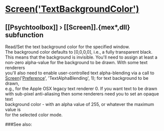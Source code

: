 # [Screen('TextBackgroundColor')](Screen-TextBackgroundColor) 
## [[Psychtoolbox]] &#8250; [[Screen]].{mex*,dll} subfunction


Read/Set the text background color for the specified window.  
The background color defaults to [0,0,0,0], i.e., a fully transparent black.  
This means that the background is invisible. You'll need to assign at least a  
non-zero alpha-value for the background to be drawn. With some text renderers  
you'll also need to enable user-controlled text alpha-blending via a call to  
[Screen](Screen)('[Preference](Preference)', 'TextAlphaBlending', 1); for text background to be drawn,  
e.g., for the Apple OSX legacy text renderer 0. If you want text to be drawn  
with sub-pixel anti-aliasing then some renderers need you to set an opaque text  
background color - with an alpha value of 255, or whatever the maximum value is  
for the selected color mode.  
  


###See also:

